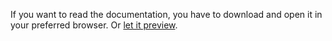 If you want to read the documentation, you have to download and open it in your preferred browser. Or [let it preview](http://htmlpreview.github.io/?https://github.com/DragonSkills99/CI-PermissionManager/blob/master/Documentation/GettingStarted.html).
